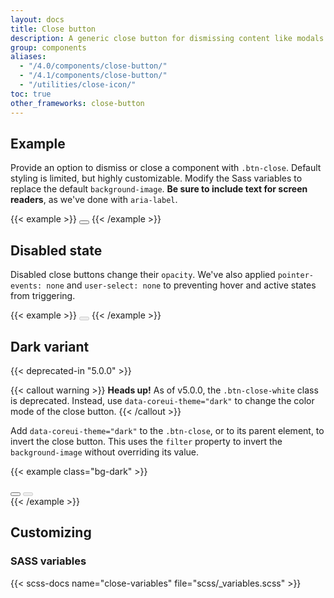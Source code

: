 ```yaml
---
layout: docs
title: Close button
description: A generic close button for dismissing content like modals and alerts.
group: components
aliases:
  - "/4.0/components/close-button/"
  - "/4.1/components/close-button/"
  - "/utilities/close-icon/"
toc: true
other_frameworks: close-button
---
```


## Example

Provide an option to dismiss or close a component with `.btn-close`. Default styling is limited, but highly customizable. Modify the Sass variables to replace the default `background-image`. **Be sure to include text for screen readers**, as we've done with `aria-label`.

{{< example >}}
<button type="button" class="btn-close" aria-label="Close"></button>
{{< /example >}}

## Disabled state

Disabled close buttons change their `opacity`. We've also applied `pointer-events: none` and `user-select: none` to preventing hover and active states from triggering.

{{< example >}}
<button type="button" class="btn-close" disabled aria-label="Close"></button>
{{< /example >}}

## Dark variant

{{< deprecated-in "5.0.0" >}}

{{< callout warning >}}
**Heads up!** As of v5.0.0, the `.btn-close-white` class is deprecated. Instead, use `data-coreui-theme="dark"` to change the color mode of the close button.
{{< /callout >}}

Add `data-coreui-theme="dark"` to the `.btn-close`, or to its parent element, to invert the close button. This uses the `filter` property to invert the `background-image` without overriding its value.

{{< example class="bg-dark" >}}
<div data-coreui-theme="dark">
  <button type="button" class="btn-close" aria-label="Close"></button>
  <button type="button" class="btn-close" disabled aria-label="Close"></button>
</div>
{{< /example >}}

## Customizing

### SASS variables

{{< scss-docs name="close-variables" file="scss/_variables.scss" >}}
